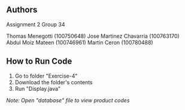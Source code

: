 ## Authors
Assignment 2 Group 34

Thomas Menegotti (100750648)
Jose Martinez Chavarria (100763170)
Abdul Moiz Mateen (100746961)
Martin Ceron (100780488)

## How to Run Code
<ol>
  <li>Go to folder "Exercise-4"</li>
  <li>Download the folder's contents</li>
  <li>Run "Display.java"</li>
</ol>
<i>Note: Open "database" file to view product codes</i>


